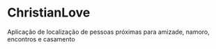 # ChristianLove
Aplicação de localização de pessoas próximas para amizade, namoro, encontros e casamento
